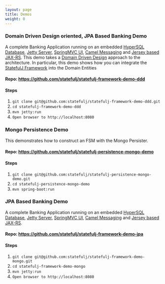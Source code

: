 ```yaml
---
layout: page
title: Demos
weight: 0
---
```


### Domain Driven Design oriented, JPA Based Banking Demo

A complete Banking Application running on an embedded [HyperSQL Database](http://hsqldb.org/), [Jetty Server](http://www.eclipse.org/jetty/), [SpringMVC UI](http://projects.spring.io/spring-framework/), [Camel Messaging](http://camel.apache.org/) and [Jersey based JAX-RS](https://jersey.java.net/).  This demo takes a [Domain Driven Design](http://en.wikipedia.org/wiki/Domain-driven_design) approach to the architecture.  In particular, this demo shows how you can integrate the [StatefulJ Framework](/framework) into the Domain Entities

#### Repo: https://github.com/statefulj/statefulj-framework-demo-ddd

#### Steps

1. `git clone git@github.com:statefulj/statefulj-framework-demo-ddd.git`
1. `cd statefulj-framework-demo-ddd`
1. `mvn jetty:run`
1. `Open browser to http://localhost:8080`

### Mongo Persistence Demo

This demonstrates how to construct an FSM with the Mongo Persister.

#### Repo: https://github.com/statefulj/statefulj-persistence-mongo-demo

#### Steps

1. `git clone git@github.com:statefulj/statefulj-persistence-mongo-demo.git`
1. `cd statefulj-persistence-mongo-demo`
1. `mvn spring-boot:run`

### JPA Based Banking Demo

A complete Banking Application running on an embedded [HyperSQL Database](http://hsqldb.org/), [Jetty Server](http://www.eclipse.org/jetty/), [SpringMVC UI](http://projects.spring.io/spring-framework/), [Camel Messaging](http://camel.apache.org/) and [Jersey based JAX-RS](https://jersey.java.net/).

#### Repo: https://github.com/statefulj/statefulj-framework-demo-jpa

#### Steps

1. `git clone git@github.com:statefulj/statefulj-framework-demo-mongo.git`
1. `cd statefulj-framework-demo-mongo`
1. `mvn jetty:run`
1. `Open browser to http://localhost:8080`